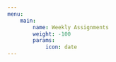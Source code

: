 ```yaml
---
menu:
    main:
        name: Weekly Assignments
        weight: -100
        params:
            icon: date
---
```


